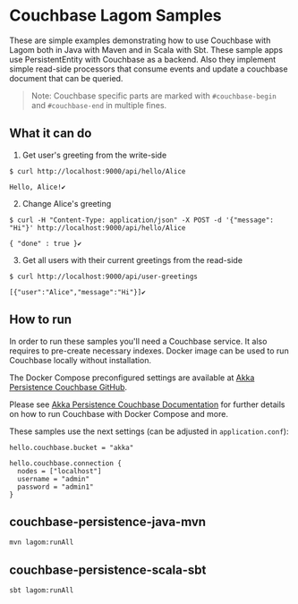 Couchbase Lagom Samples
=======================

These are simple examples demonstrating how to use Couchbase with Lagom both in Java with Maven and in Scala with Sbt.
These sample apps use PersistentEntity with Couchbase as a backend. Also they implement simple read-side processors that 
consume events and update a couchbase document that can be queried.

> Note: Couchbase specific parts are marked with `#couchbase-begin` and `#couchbase-end` in multiple fines.


What it can do
--------------

1) Get user's greeting from the write-side

```
$ curl http://localhost:9000/api/hello/Alice

Hello, Alice!✔ 
```

2) Change Alice's greeting

```
$ curl -H "Content-Type: application/json" -X POST -d '{"message": "Hi"}' http://localhost:9000/api/hello/Alice

{ "done" : true }✔ 
```

3) Get all users with their current greetings from the read-side

```
$ curl http://localhost:9000/api/user-greetings

[{"user":"Alice","message":"Hi"}]✔ 
```

How to run
----------

In order to run these samples you'll need a Couchbase service. It also requires to pre-create necessary indexes.
Docker image can be used to run Couchbase locally without installation.

The Docker Compose preconfigured settings are available at 
[Akka Persistence Couchbase GitHub](https://github.com/akka/akka-persistence-couchbase/tree/master/docker).

Please see [Akka Persistence Couchbase Documentation](https://doc.akka.io/docs/akka-persistence-coucbase/current) for
further details on how to run Couchbase with Docker Compose and more.

These samples use the next settings (can be adjusted in `application.conf`):

```
hello.couchbase.bucket = "akka"

hello.couchbase.connection {
  nodes = ["localhost"]
  username = "admin"
  password = "admin1"
}
```

couchbase-persistence-java-mvn
------------------------------

`mvn lagom:runAll`

couchbase-persistence-scala-sbt
-------------------------------

`sbt lagom:runAll`
